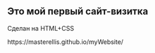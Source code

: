 <h2>Это мой первый сайт-визитка</h2>
<p>Сделан на HTML+CSS</p>
https://masterellis.github.io/myWebsite/
